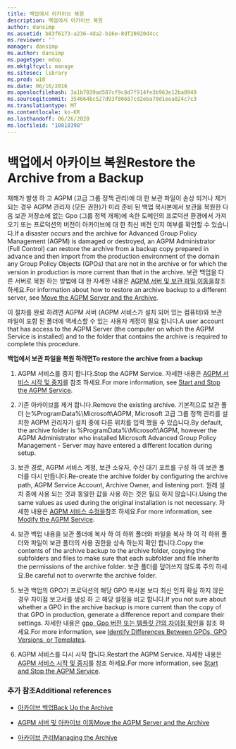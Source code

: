 ```yaml
---
title: 백업에서 아카이브 복원
description: 백업에서 아카이브 복원
author: dansimp
ms.assetid: b83f6173-a236-4da2-b16e-8df20920d4cc
ms.reviewer: ''
manager: dansimp
ms.author: dansimp
ms.pagetype: mdop
ms.mktglfcycl: manage
ms.sitesec: library
ms.prod: w10
ms.date: 06/16/2016
ms.openlocfilehash: 3a1b7039ad587cf9c8d7f914fe3b963e12ba8949
ms.sourcegitcommit: 354664bc527d93f80687cd2eba70d1eea024c7c3
ms.translationtype: MT
ms.contentlocale: ko-KR
ms.lasthandoff: 06/26/2020
ms.locfileid: "10818398"
---
```

# <span data-ttu-id="f5961-103">백업에서 아카이브 복원</span><span class="sxs-lookup"><span data-stu-id="f5961-103">Restore the Archive from a Backup</span></span>


<span data-ttu-id="f5961-104">재해가 발생 하 고 AGPM (고급 그룹 정책 관리)에 대 한 보관 파일이 손상 되거나 제거 되는 경우 AGPM 관리자 (모든 권한)가 미리 준비 된 백업 복사본에서 보관을 복원한 다음 보관 저장소에 없는 Gpo (그룹 정책 개체)에 속한 도메인의 프로덕션 환경에서 가져오기 또는 프로덕션의 버전이 아카이브에 대 한 최신 버전 인지 여부를 확인할 수 있습니다.</span><span class="sxs-lookup"><span data-stu-id="f5961-104">If a disaster occurs and the archive for Advanced Group Policy Management (AGPM) is damaged or destroyed, an AGPM Administrator (Full Control) can restore the archive from a backup copy prepared in advance and then import from the production environment of the domain any Group Policy Objects (GPOs) that are not in the archive or for which the version in production is more current than that in the archive.</span></span> <span data-ttu-id="f5961-105">보관 백업을 다른 서버로 복원 하는 방법에 대 한 자세한 내용은 [AGPM 서버 및 보관 파일 이동을](move-the-agpm-server-and-the-archive-agpm40.md)참조 하세요.</span><span class="sxs-lookup"><span data-stu-id="f5961-105">For information about how to restore an archive backup to a different server, see [Move the AGPM Server and the Archive](move-the-agpm-server-and-the-archive-agpm40.md).</span></span>

<span data-ttu-id="f5961-106">이 절차를 완료 하려면 AGPM 서버 (AGPM 서비스가 설치 되어 있는 컴퓨터)와 보관 파일이 포함 된 폴더에 액세스할 수 있는 사용자 계정이 필요 합니다.</span><span class="sxs-lookup"><span data-stu-id="f5961-106">A user account that has access to the AGPM Server (the computer on which the AGPM Service is installed) and to the folder that contains the archive is required to complete this procedure.</span></span>

**<span data-ttu-id="f5961-107">백업에서 보관 파일을 복원 하려면</span><span class="sxs-lookup"><span data-stu-id="f5961-107">To restore the archive from a backup</span></span>**

1.  <span data-ttu-id="f5961-108">AGPM 서비스를 중지 합니다.</span><span class="sxs-lookup"><span data-stu-id="f5961-108">Stop the AGPM Service.</span></span> <span data-ttu-id="f5961-109">자세한 내용은 [AGPM 서비스 시작 및 중지](start-and-stop-the-agpm-service-agpm40.md)를 참조 하세요.</span><span class="sxs-lookup"><span data-stu-id="f5961-109">For more information, see [Start and Stop the AGPM Service](start-and-stop-the-agpm-service-agpm40.md).</span></span>

2.  <span data-ttu-id="f5961-110">기존 아카이브를 제거 합니다.</span><span class="sxs-lookup"><span data-stu-id="f5961-110">Remove the existing archive.</span></span> <span data-ttu-id="f5961-111">기본적으로 보관 폴더 는%ProgramData%\\Microsoft\\AGPM, Microsoft 고급 그룹 정책 관리를 설치한 AGPM 관리자가 설치 중에 다른 위치를 입력 했을 수 있습니다.</span><span class="sxs-lookup"><span data-stu-id="f5961-111">By default, the archive folder is %ProgramData%\\Microsoft\\AGPM, however the AGPM Administrator who installed Microsoft Advanced Group Policy Management - Server may have entered a different location during setup.</span></span>

3.  <span data-ttu-id="f5961-112">보관 경로, AGPM 서비스 계정, 보관 소유자, 수신 대기 포트를 구성 하 여 보관 폴더를 다시 만듭니다.</span><span class="sxs-lookup"><span data-stu-id="f5961-112">Re-create the archive folder by configuring the archive path, AGPM Service Account, Archive Owner, and listening port.</span></span> <span data-ttu-id="f5961-113">원래 설치 중에 사용 되는 것과 동일한 값을 사용 하는 것은 필요 하지 않습니다.</span><span class="sxs-lookup"><span data-stu-id="f5961-113">Using the same values as used during the original installation is not necessary.</span></span> <span data-ttu-id="f5961-114">자세한 내용은 [AGPM 서비스 수정을](modify-the-agpm-service-agpm40.md)참조 하세요.</span><span class="sxs-lookup"><span data-stu-id="f5961-114">For more information, see [Modify the AGPM Service](modify-the-agpm-service-agpm40.md).</span></span>

4.  <span data-ttu-id="f5961-115">보관 백업 내용을 보관 폴더에 복사 하 여 하위 폴더와 파일을 복사 하 여 각 하위 폴더와 파일이 보관 폴더의 사용 권한을 상속 하는지 확인 합니다.</span><span class="sxs-lookup"><span data-stu-id="f5961-115">Copy the contents of the archive backup to the archive folder, copying the subfolders and files to make sure that each subfolder and file inherits the permissions of the archive folder.</span></span> <span data-ttu-id="f5961-116">보관 폴더를 덮어쓰지 않도록 주의 하세요.</span><span class="sxs-lookup"><span data-stu-id="f5961-116">Be careful not to overwrite the archive folder.</span></span>

5.  <span data-ttu-id="f5961-117">보관 백업의 GPO가 프로덕션의 해당 GPO 복사본 보다 최신 인지 확실 하지 않은 경우 차이점 보고서를 생성 하 고 해당 설정을 비교 합니다.</span><span class="sxs-lookup"><span data-stu-id="f5961-117">If you not sure about whether a GPO in the archive backup is more current than the copy of that GPO in production, generate a difference report and compare their settings.</span></span> <span data-ttu-id="f5961-118">자세한 내용은 [gpo, Gpo 버전 또는 템플릿 간의 차이점 확인](identify-differences-between-gpos-gpo-versions-or-templates-agpm40.md)을 참조 하세요.</span><span class="sxs-lookup"><span data-stu-id="f5961-118">For more information, see [Identify Differences Between GPOs, GPO Versions, or Templates](identify-differences-between-gpos-gpo-versions-or-templates-agpm40.md).</span></span>

6.  <span data-ttu-id="f5961-119">AGPM 서비스를 다시 시작 합니다.</span><span class="sxs-lookup"><span data-stu-id="f5961-119">Restart the AGPM Service.</span></span> <span data-ttu-id="f5961-120">자세한 내용은 [AGPM 서비스 시작 및 중지](start-and-stop-the-agpm-service-agpm40.md)를 참조 하세요.</span><span class="sxs-lookup"><span data-stu-id="f5961-120">For more information, see [Start and Stop the AGPM Service](start-and-stop-the-agpm-service-agpm40.md).</span></span>

### <span data-ttu-id="f5961-121">추가 참조</span><span class="sxs-lookup"><span data-stu-id="f5961-121">Additional references</span></span>

-   [<span data-ttu-id="f5961-122">아카이브 백업</span><span class="sxs-lookup"><span data-stu-id="f5961-122">Back Up the Archive</span></span>](back-up-the-archive-agpm40.md)

-   [<span data-ttu-id="f5961-123">AGPM 서버 및 아카이브 이동</span><span class="sxs-lookup"><span data-stu-id="f5961-123">Move the AGPM Server and the Archive</span></span>](move-the-agpm-server-and-the-archive-agpm40.md)

-   [<span data-ttu-id="f5961-124">아카이브 관리</span><span class="sxs-lookup"><span data-stu-id="f5961-124">Managing the Archive</span></span>](managing-the-archive-agpm40.md)

 

 





